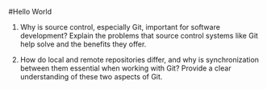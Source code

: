 #Hello World

1. Why is source control, especially Git, important for software development? Explain the problems that source control systems like Git help solve and the benefits they offer.

2. How do local and remote repositories differ, and why is synchronization between them essential when working with Git? Provide a clear understanding of these two aspects of Git.
